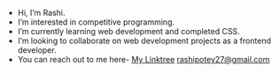 - Hi, I’m Rashi. 
- I’m interested in competitive programming.
- I’m currently learning web development and completed CSS.
- I’m looking to collaborate on web development projects as a frontend developer.
- You can reach out to me here- 
<a href="https://linktr.ee/rashipotey?utm_source=linktree_profile_share&ltsid=c31a8e41-247f-4dcc-9722-49481dd0a84d">My Linktree</a>
<a href="rashipotey27@gmail.com">rashipotey27@gmail.com</a>

<!---
Rashipotey/Rashipotey is a ✨ special ✨ repository because its `README.md` (this file) appears on your GitHub profile.
You can click the Preview link to take a look at your changes.
--->
